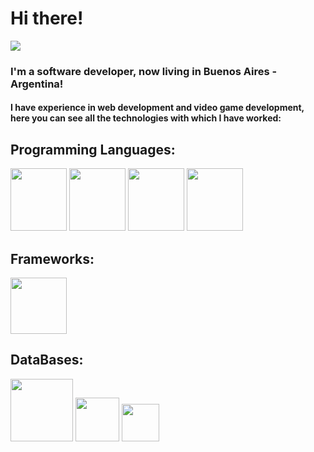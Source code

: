 <h1>Hi there!</h1>
<tr>

  ![](https://komarev.com/ghpvc/?username=redhard2021)

<h3>I'm a software developer, now living in Buenos Aires - Argentina!</h3>
<h4>I have experience in web development and video game development,<br> here you can see all the technologies with which I have worked:<h4>

<h2>Programming Languages:</h2> 
<div style="display:inline;">
  <img width="90px" height="100px" src="https://raw.githubusercontent.com/yurijserrano/Github-Profile-Readme-Logos/042e36c55d4d757621dedc4f03108213fbb57ec4/programming%20languages/c++.svg"></img>
  <img width="90px" height="100px" src="https://raw.githubusercontent.com/yurijserrano/Github-Profile-Readme-Logos/042e36c55d4d757621dedc4f03108213fbb57ec4/programming%20languages/c.svg"></img>
  <img width="90px" height="100px" src="https://raw.githubusercontent.com/yurijserrano/Github-Profile-Readme-Logos/042e36c55d4d757621dedc4f03108213fbb57ec4/programming%20languages/c%23.svg"></img>
  <img width="90px" height="100px" src="https://raw.githubusercontent.com/yurijserrano/Github-Profile-Readme-Logos/042e36c55d4d757621dedc4f03108213fbb57ec4/programming%20languages/go.svg"></img>
</div>
<h2>Frameworks:</h2> 
<div style="display:inline;">
  <img width="90px" src="https://upload.wikimedia.org/wikipedia/commons/7/7d/Microsoft_.NET_logo.svg"></img>
</div>

<h2>DataBases:</h2>
<div style="display:inline;">
  <img width="100px" src="https://raw.githubusercontent.com/yurijserrano/Github-Profile-Readme-Logos/042e36c55d4d757621dedc4f03108213fbb57ec4/databases/mongodb.svg"></img>
  <img width="70px" src="https://raw.githubusercontent.com/yurijserrano/Github-Profile-Readme-Logos/042e36c55d4d757621dedc4f03108213fbb57ec4/databases/mysql.svg"></img>
  <img width="60px" src="https://www.svgrepo.com/show/303229/microsoft-sql-server-logo.svg"></img>
</div>
